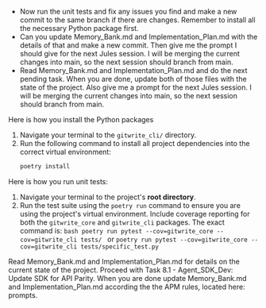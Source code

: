 - Now run the unit tests and fix any issues you find and make a new commit to the same branch if there are changes. Remember to install all the necessary Python package first.
- Can you update Memory_Bank.md and Implementation_Plan.md with the details of that and make a new commit. Then give me the prompt I should give for the next Jules session. I will be merging the current changes into main, so the next session should branch from main.
- Read Memory_Bank.md and Implementation_Plan.md and do the next pending task. When you are done, update both of those files with the state of the project. Also give me a prompt for the next Jules session. I will be merging the current changes into main, so the next session should branch from main.


Here is how you install the Python packages
  1.  Navigate your terminal to the `gitwrite_cli/` directory.
  2.  Run the following command to install all project dependencies into the correct virtual environment:
      ```bash
      poetry install
      ```

Here is how you run unit tests:
  1.  Navigate your terminal to the project's **root directory**.
  2.  Run the test suite using the `poetry run` command to ensure you are using the project's virtual environment. Include coverage reporting for both the `gitwrite_core` and `gitwrite_cli` packages. The exact command is:
    ```bash
    poetry run pytest --cov=gitwrite_core --cov=gitwrite_cli tests/
    ```
    or `poetry run pytest --cov=gitwrite_core --cov=gitwrite_cli tests/specific_test.py`


Read Memory_Bank.md and Implementation_Plan.md for details on the current state of the project.
Proceed with Task 8.1 - Agent_SDK_Dev: Update SDK for API Parity.
When you are done update Memory_Bank.md and Implementation_Plan.md according the the APM rules, located here: prompts.